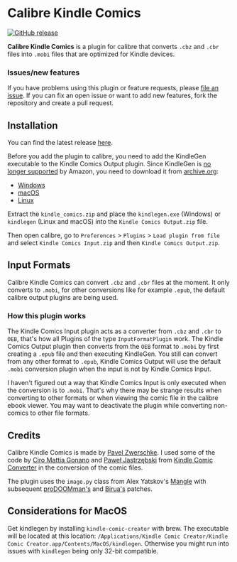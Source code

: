 # Calibre Kindle Comics

[![GitHub release](https://img.shields.io/github/release/pavelzw/calibre-kindle-comics.svg)](https://github.com/pavelzw/calibre-kindle-comics/releases/latest)

**Calibre Kindle Comics** is a plugin for calibre that converts 
``.cbz`` and ``.cbr`` files into ``.mobi`` files that are 
optimized for Kindle devices. 

### Issues/new features
If you have problems using this plugin or feature requests, please 
[file an issue](https://github.com/pavelzw/calibre-kindle-comics/issues/new).
If you can fix an open issue or want to add new features, 
fork the repository and create a pull request.

## Installation
You can find the latest release 
[here](https://github.com/pavelzw/calibre-kindle-comics/releases/latest).

Before you add the plugin to calibre, you need to add the 
KindleGen executable to the Kindle Comics Output plugin.
Since KindleGen is [no longer supported](https://www.amazon.com/gp/feature.html?ie=UTF8&docId=1000765211) 
by Amazon, you need to download it from [archive.org](https://archive.org/details/kindlegen2.9):

- [Windows](https://archive.org/download/kindlegen2.9/kindlegen_win32_v2_9.zip/kindlegen.exe)
- [macOS](https://archive.org/download/kindlegen2.9/KindleGen_Mac_i386_v2_9.zip/kindlegen)
- [Linux](https://archive.org/download/kindlegen2.9/kindlegen_linux_2.6_i386_v2_9.tar.gz)

Extract the ``kindle_comics.zip`` and place the ``kindlegen.exe`` (Windows)
or ``kindlegen`` (Linux and macOS) into the ``Kindle Comics Output.zip`` file.

Then open calibre, go to ``Preferences`` > ``Plugins`` > ``Load plugin from file``
and select ``Kindle Comics Input.zip`` and then ``Kindle Comics Output.zip``.

## Input Formats
Calibre Kindle Comics can convert ``.cbz`` and ``.cbr`` files at the moment.
It only converts to ``.mobi``, for other conversions like for example ``.epub``, 
the default calibre output plugins are being used.

### How this plugin works
The Kindle Comics Input plugin acts as a converter from ``.cbz`` and ``.cbr`` 
to ``OEB``, that's how all Plugins of the type ``InputFormatPlugin`` work.
The Kindle Comics Output plugin then converts from the ``OEB`` format to 
``.mobi`` by first creating a ``.epub`` file and then executing KindleGen.
You still can convert from any other format to ``.epub``, Kindle Comics Output 
will use the default ``.mobi`` conversion plugin when the input is not by 
Kindle Comics Input.

I haven't figured out a way that Kindle Comics Input is only executed when 
the conversion is to ``.mobi``. That's why there may be strange results when 
converting to other formats or when viewing the comic file in the 
calibre ebook viewer. You may want to deactivate the plugin while converting 
non-comics to other file formats.

## Credits
Calibre Kindle Comics is made by [Pavel Zwerschke](https://github.com/pavelzw).
I used some of the code by [Ciro Mattia Gonano](https://github.com/ciromattia) 
and [Paweł Jastrzębski](https://github.com/AcidWeb) from 
[Kindle Comic Converter](https://github.com/ciromattia/kcc) in the conversion 
of the comic files.

The plugin uses the ``image.py`` class from Alex Yatskov's [Mangle](https://github.com/FooSoft/mangle/) 
with subsequent [proDOOMman's](https://github.com/proDOOMman/Mangle) 
and [Birua's](https://github.com/Birua/Mangle) patches.

## Considerations for MacOS
Get kindlegen by installing `kindle-comic-creator` with brew. The executable will be located at this location:
`/Applications/Kindle Comic Creator/Kindle Comic Creator.app/Contents/MacOS/kindlegen`. Otherwise you might run into
issues with `kindlegen` being only 32-bit compatible.
